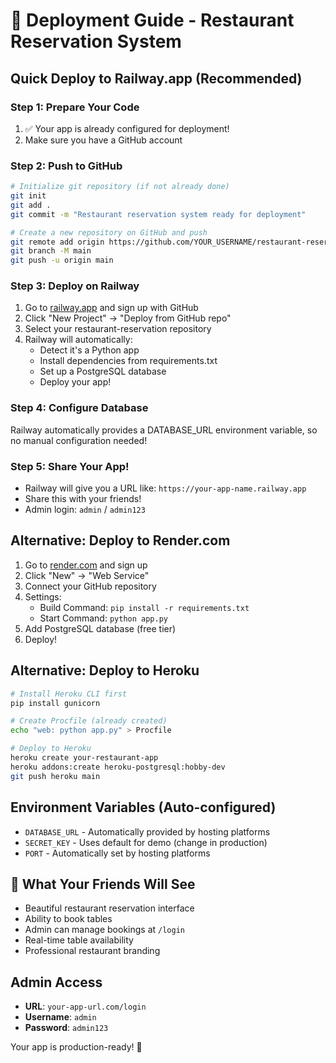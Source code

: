 # 🚀 Deployment Guide - Restaurant Reservation System

## Quick Deploy to Railway.app (Recommended)

### Step 1: Prepare Your Code
1. ✅ Your app is already configured for deployment!
2. Make sure you have a GitHub account

### Step 2: Push to GitHub
```bash
# Initialize git repository (if not already done)
git init
git add .
git commit -m "Restaurant reservation system ready for deployment"

# Create a new repository on GitHub and push
git remote add origin https://github.com/YOUR_USERNAME/restaurant-reservation.git
git branch -M main
git push -u origin main
```

### Step 3: Deploy on Railway
1. Go to [railway.app](https://railway.app) and sign up with GitHub
2. Click "New Project" → "Deploy from GitHub repo"
3. Select your restaurant-reservation repository
4. Railway will automatically:
   - Detect it's a Python app
   - Install dependencies from requirements.txt
   - Set up a PostgreSQL database
   - Deploy your app!

### Step 4: Configure Database
Railway automatically provides a DATABASE_URL environment variable, so no manual configuration needed!

### Step 5: Share Your App!
- Railway will give you a URL like: `https://your-app-name.railway.app`
- Share this with your friends!
- Admin login: `admin` / `admin123`

## Alternative: Deploy to Render.com

1. Go to [render.com](https://render.com) and sign up
2. Click "New" → "Web Service"
3. Connect your GitHub repository
4. Settings:
   - Build Command: `pip install -r requirements.txt`
   - Start Command: `python app.py`
5. Add PostgreSQL database (free tier)
6. Deploy!

## Alternative: Deploy to Heroku

```bash
# Install Heroku CLI first
pip install gunicorn

# Create Procfile (already created)
echo "web: python app.py" > Procfile

# Deploy to Heroku
heroku create your-restaurant-app
heroku addons:create heroku-postgresql:hobby-dev
git push heroku main
```

## Environment Variables (Auto-configured)
- `DATABASE_URL` - Automatically provided by hosting platforms
- `SECRET_KEY` - Uses default for demo (change in production)
- `PORT` - Automatically set by hosting platforms

## 🎉 What Your Friends Will See
- Beautiful restaurant reservation interface
- Ability to book tables
- Admin can manage bookings at `/login`
- Real-time table availability
- Professional restaurant branding

## Admin Access
- **URL**: `your-app-url.com/login`
- **Username**: `admin`
- **Password**: `admin123`

Your app is production-ready! 🚀
